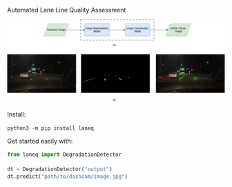 Automated Lane Line Quality Assessment

![Model Architecture with Example](https://raw.githubusercontent.com/dfenny/LaneQ/main/images/architecture_with_example.png)

Install:

`python3 -m pip install laneq`

Get started easily with:

```python
from laneq import DegradationDetector

dt = DegradationDetector("output")
dt.predict("path/to/dashcam/image.jpg")
```